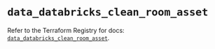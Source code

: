 # `data_databricks_clean_room_asset`

Refer to the Terraform Registry for docs: [`data_databricks_clean_room_asset`](https://registry.terraform.io/providers/databricks/databricks/1.86.0/docs/data-sources/clean_room_asset).
